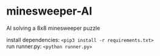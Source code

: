 # minesweeper-AI
AI solving a 8x8 minesweeper puzzle 

install dependencies: `<pip3 install -r requirements.txt>` <br>
run runner.py: `<python runner.py>`
